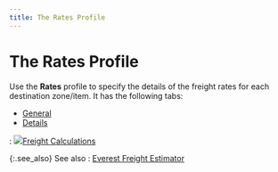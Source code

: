 ```yaml
---
title: The Rates Profile
---
```


# The Rates Profile


Use the **Rates** profile to specify  the details of the freight rates for each destination zone/item. It has  the following tabs:

- [General]({{site.sc_baseurl}}/misc/freight_rates_profile_general.html)
- [Details]({{site.sc_baseurl}}/misc/freight_rates_profile_details.html)

: ![]({{site.sc_baseurl}}/img/lens.gif)[Freight  Calculations]({{site.mi_chm}}/create-regular-items-kits-and-assemblies/creating-an-item/how_everest_calculates_freight_rates_mi.html)


{:.see_also}
See also
: [Everest Freight  Estimator]({{site.sc_baseurl}}/options/everest-freight-estimator/shipping_calculations.html)
